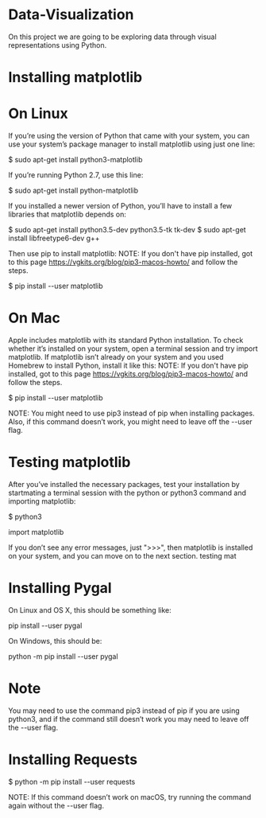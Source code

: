 # Data-Visualization

On this project we are going to be exploring data through visual representations using Python.


# Installing matplotlib

# On Linux
If you’re using the version of Python that came with your system, you can use your system’s package manager to install 
matplotlib using just one line:

$ sudo apt-get install python3-matplotlib

If you’re running Python 2.7, use this line:

$ sudo apt-get install python-matplotlib

If you installed a newer version of Python, you’ll have to install a few
libraries that matplotlib depends on:

$ sudo apt-get install python3.5-dev python3.5-tk tk-dev $ sudo apt-get install libfreetype6-dev g++

Then use pip to install matplotlib:
NOTE: If you don't have pip installed, got to this page https://vgkits.org/blog/pip3-macos-howto/ and follow the steps.

$ pip install --user matplotlib


# On Mac
Apple includes matplotlib with its standard Python installation. To check whether it’s installed on your system, open a 
terminal session and try import matplotlib. If matplotlib isn’t already on your system and you used Homebrew to install 
Python, install it like this:
NOTE: If you don't have pip installed, got to this page https://vgkits.org/blog/pip3-macos-howto/ and follow the steps.


$ pip install --user matplotlib

NOTE: You might need to use pip3 instead of pip when installing packages. Also, if this command doesn’t work, you 
might need to leave off the --user flag.


# Testing matplotlib
After you’ve installed the necessary packages, test your installation by startmating a terminal session with the python 
or python3 command and importing matplotlib:

$ python3

import matplotlib

If you don’t see any error messages, just ">>>", then matplotlib is installed on your system, and you can move on to the 
next section.
testing mat


# Installing Pygal
On Linux and OS X, this should be something like:

pip install --user pygal

On Windows, this should be:

python -m pip install --user pygal

# Note
You may need to use the command pip3 instead of pip if you are using python3, and if the command still doesn’t work you 
may need to leave off the --user flag.


# Installing Requests

$ python -m pip install --user requests

NOTE: If this command doesn’t work on macOS, try running the command again 
without the --user flag.
